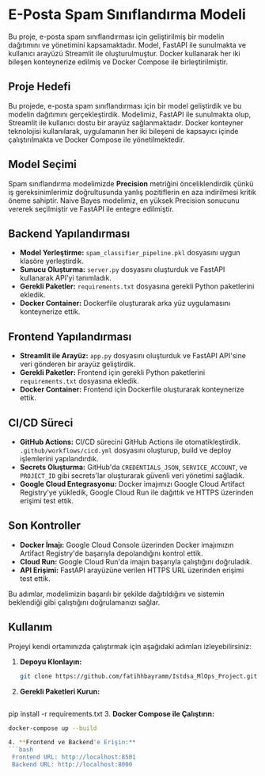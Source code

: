 # E-Posta Spam Sınıflandırma Modeli

Bu proje, e-posta spam sınıflandırması için geliştirilmiş bir modelin dağıtımını ve yönetimini kapsamaktadır. Model, FastAPI ile sunulmakta ve kullanıcı arayüzü Streamlit ile oluşturulmuştur. Docker kullanarak her iki bileşen konteynerize edilmiş ve Docker Compose ile birleştirilmiştir.

## Proje Hedefi

Bu projede, e-posta spam sınıflandırması için bir model geliştirdik ve bu modelin dağıtımını gerçekleştirdik. Modelimiz, FastAPI ile sunulmakta olup, Streamlit ile kullanıcı dostu bir arayüz sağlanmaktadır. Docker konteyner teknolojisi kullanılarak, uygulamanın her iki bileşeni de kapsayıcı içinde çalıştırılmakta ve Docker Compose ile yönetilmektedir.

## Model Seçimi

Spam sınıflandırma modelimizde **Precision** metriğini önceliklendirdik çünkü iş gereksinimlerimiz doğrultusunda yanlış pozitiflerin en aza indirilmesi kritik öneme sahiptir. Naive Bayes modelimiz, en yüksek Precision sonucunu vererek seçilmiştir ve FastAPI ile entegre edilmiştir.

## Backend Yapılandırması

- **Model Yerleştirme:** `spam_classifier_pipeline.pkl` dosyasını uygun klasöre yerleştirdik.
- **Sunucu Oluşturma:** `server.py` dosyasını oluşturduk ve FastAPI kullanarak API'yi tanımladık.
- **Gerekli Paketler:** `requirements.txt` dosyasına gerekli Python paketlerini ekledik.
- **Docker Container:** Dockerfile oluşturarak arka yüz uygulamasını konteynerize ettik.

## Frontend Yapılandırması

- **Streamlit ile Arayüz:** `app.py` dosyasını oluşturduk ve FastAPI API'sine veri gönderen bir arayüz geliştirdik.
- **Gerekli Paketler:** Frontend için gerekli Python paketlerini `requirements.txt` dosyasına ekledik.
- **Docker Container:** Frontend için Dockerfile oluşturarak konteynerize ettik.

## CI/CD Süreci

- **GitHub Actions:** CI/CD sürecini GitHub Actions ile otomatikleştirdik. `.github/workflows/cicd.yml` dosyasını oluşturup, build ve deploy işlemlerini yapılandırdık.
- **Secrets Oluşturma:** GitHub'da `CREDENTIALS_JSON`, `SERVICE_ACCOUNT`, ve `PROJECT_ID` gibi secrets'lar oluşturarak güvenli veri yönetimi sağladık.
- **Google Cloud Entegrasyonu:** Docker imajımızı Google Cloud Artifact Registry'ye yükledik, Google Cloud Run ile dağıttık ve HTTPS üzerinden erişimi test ettik.

## Son Kontroller

- **Docker İmajı:** Google Cloud Console üzerinden Docker imajımızın Artifact Registry'de başarıyla depolandığını kontrol ettik.
- **Cloud Run:** Google Cloud Run'da imajın başarıyla çalıştığını doğruladık.
- **API Erişimi:** FastAPI arayüzüne verilen HTTPS URL üzerinden erişimi test ettik.

Bu adımlar, modelimizin başarılı bir şekilde dağıtıldığını ve sistemin beklendiği gibi çalıştığını doğrulamanızı sağlar.

## Kullanım

Projeyi kendi ortamınızda çalıştırmak için aşağıdaki adımları izleyebilirsiniz:

1. **Depoyu Klonlayın:**
   ```bash
   git clone https://github.com/fatihhbayramm/Istdsa_MlOps_Project.git
2. **Gerekli Paketleri Kurun:**
   ```bash
  pip install -r requirements.txt
3. **Docker Compose ile Çalıştırın:**
   ```bash
  docker-compose up --build

4. **Frontend ve Backend'e Erişin:**
   ```bash
    Frontend URL: http://localhost:8501
    Backend URL: http://localhost:8000
